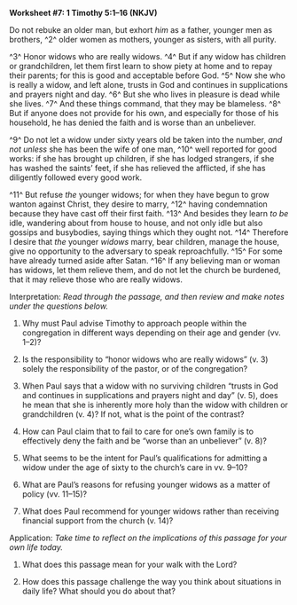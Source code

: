 **Worksheet \#7: 1 Timothy 5:1–16 (NKJV)**

Do not rebuke an older man, but exhort *him* as a father, younger men as brothers, ^2^ older women as mothers, younger as sisters, with all purity.

^3^ Honor widows who are really widows. ^4^ But if any widow has children or grandchildren, let them first learn to show piety at home and to repay their parents; for this is good and acceptable before God. ^5^ Now she who is really a widow, and left alone, trusts in God and continues in supplications and prayers night and day. ^6^ But she who lives in pleasure is dead while she lives. ^7^ And these things command, that they may be blameless. ^8^ But if anyone does not provide for his own, and especially for those of his household, he has denied the faith and is worse than an unbeliever.

^9^ Do not let a widow under sixty years old be taken into the number, *and not unless* she has been the wife of one man, ^10^ well reported for good works: if she has brought up children, if she has lodged strangers, if she has washed the saints’ feet, if she has relieved the afflicted, if she has diligently followed every good work.

^11^ But refuse *the* younger widows; for when they have begun to grow wanton against Christ, they desire to marry, ^12^ having condemnation because they have cast off their first faith. ^13^ And besides they learn *to be* idle, wandering about from house to house, and not only idle but also gossips and busybodies, saying things which they ought not. ^14^ Therefore I desire that *the* younger *widows* marry, bear children, manage the house, give no opportunity to the adversary to speak reproachfully. ^15^ For some have already turned aside after Satan. ^16^ If any believing man or woman has widows, let them relieve them, and do not let the church be burdened, that it may relieve those who are really widows.

Interpretation: *Read through the passage, and then review and make notes under the questions below.*

1.  Why must Paul advise Timothy to approach people within the congregation in different ways depending on their age and gender (vv. 1–2)?

2.  Is the responsibility to “honor widows who are really widows” (v. 3) solely the responsibility of the pastor, or of the congregation?

3.  When Paul says that a widow with no surviving children “trusts in God and continues in supplications and prayers night and day” (v. 5), does he mean that she is inherently more holy than the widow with children or grandchildren (v. 4)? If not, what is the point of the contrast?

4.  How can Paul claim that to fail to care for one’s own family is to effectively deny the faith and be “worse than an unbeliever” (v. 8)?

5.  What seems to be the intent for Paul’s qualifications for admitting a widow under the age of sixty to the church’s care in vv. 9–10?

6.  What are Paul’s reasons for refusing younger widows as a matter of policy (vv. 11–15)?

7.  What does Paul recommend for younger widows rather than receiving financial support from the church (v. 14)?

Application: *Take time to reflect on the implications of this passage for your own life today.*

1.  What does this passage mean for your walk with the Lord?

2.  How does this passage challenge the way you think about situations in daily life? What should you do about that?



